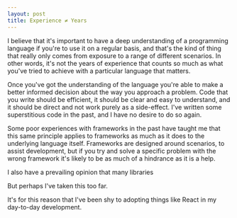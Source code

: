 ```yaml
---
layout: post
title: Experience ≠ Years
---
```


I believe that it's important to have a deep understanding of a programming language if you're to use it on a regular basis, and that's the kind of thing that really only comes from exposure to a range of different scenarios. In other words, it's not the years of experience that counts so much as what you've tried to achieve with a particular language that matters. 

Once you've got the understanding of the language you're able to make a better informed decision about the way you approach a problem. Code that you write should be efficient, it should be clear and easy to understand, and it should be direct and not work purely as a side-effect.  I've written some superstitious code in the past, and I have no desire to do so again.

Some poor experiences with frameworks in the past have taught me that this same principle applies to frameworks as much as it does to the underlying language itself. Frameworks are designed around scenarios, to assist development, but if you try and solve a specific problem with the wrong framework it's likely to be as much of a hindrance as it is a help.

I also have a prevailing opinion that many libraries

But perhaps I've taken this too far.

It's for this reason that I've been shy to adopting things like React in my day-to-day development.